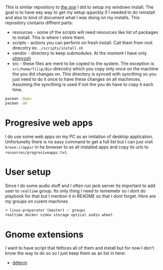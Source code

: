 This is similar repository to [the one](https://github.com/filipizydorczyk/windows-preparator) I did to setup my windows install. The goal is to have eay way to get my setup qquickly if I needed to do reinstall and also to kind of document what I was doing on my installs. This repository contains diffrent parts:

-   resources - some of the scripts will need resources like list of packages to install. This is where I store them.
-   scripts - actions you can perform on fresh install. Call them from root direcotry ex. `./scripts/install.sh`
-   vendor - directory to keep submodules. At the moment I have only [ohmyzsh](https://github.com/ohmyzsh/ohmyzsh)
-   src - these files are ment to be copied to the system. The exception is `src/home/filip/Bin` direcotry which you copy only once on the machine the you did changes on. This directory is synced with syncthing so you just need to do it once to have these changes on all machinces. Assuming the syncthing is used if not the you do have to copy it each time.

```sh
pacman -Qqen
pacman -Qm
```

# Progresive web apps

I do use some web apps on my PC as an imitation of desktop application. Unfortunetly there is no easy command to get a full list but I can just visit `brave://apps/` in he browser to se all installed apps and copy its urls to `resources/progresiveapps.txt`.

# User setup

Since I do some audio stuff and I often run jack server its important to add user to `realtime` group. Its only thing I need to rememebr so i dont do playbook for that but I mention it in README so that I dont forget. Here are my groups on curent machines

```sh
➜ linux-preparator (master) ✅ groups                
realtime docker video storage optical audio wheel
```

# Gnome extensions

I want to have script that fethces all of them and install but for now I don't know the way to do so so I just keep them as an list in here:

- [ddterm](https://extensions.gnome.org/extension/3780/ddterm/)